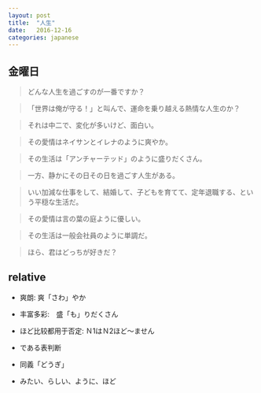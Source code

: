 ```yaml
---
layout: post
title:  "人生"
date:   2016-12-16
categories: japanese
---
```

## 金曜日

> どんな人生を過ごすのが一番ですか？

> 「世界は俺が守る！」と叫んで、運命を乗り越える熱情な人生のか？

> それは中二で、変化が多いけど、面白い。

> その愛情はネイサンとイレナのように爽やか。

> その生活は「アンチャーテッド」のように盛りだくさん。

> 一方、静かにその日その日を過ごす人生がある。

> いい加減な仕事をして、結婚して、子どもを育てて、定年退職する、という平穏な生活だ。

> その愛情は言の葉の庭ように優しい。

> その生活は一般会社員のように単調だ。

> ほら、君はどっちが好きだ？

## relative

* 爽朗: 爽「さわ」やか

* 丰富多彩:　盛「も」りだくさん

* ほど比较都用于否定: Ｎ1はＮ2ほど～ません

* である表判断 

* 同義「どうぎ」

* みたい、らしい、ように、ほど
